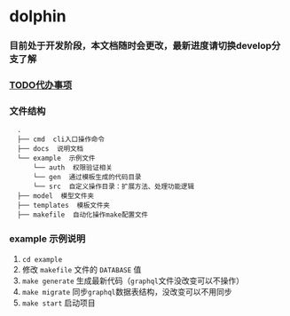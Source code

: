 # dolphin

### 目前处于开发阶段，本文档随时会更改，最新进度请切换develop分支了解

### [TODO代办事项](docs/TODO.md)

### 文件结构
```
  .
  ├── cmd  cli入口操作命令
  ├── docs  说明文档
  └── example  示例文件
      └── auth  权限验证相关
      └── gen  通过模板生成的代码目录
      └── src  自定义操作目录：扩展方法、处理功能逻辑
  ├── model  模型文件夹
  ├── templates  模板文件夹
  ├── makefile  自动化操作make配置文件
```

### example 示例说明
  1. `cd example`
  2. 修改 `makefile` 文件的 `DATABASE` 值
  3. `make generate` 生成最新代码（`graphql`文件没改变可以不操作）
  4. `make migrate` 同步`graphql`数据表结构，没改变可以不用同步
  5. `make start` 启动项目